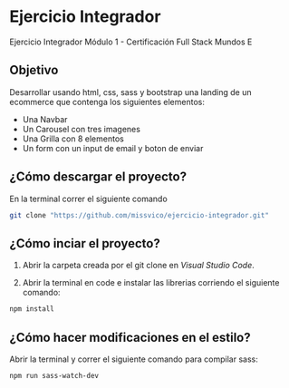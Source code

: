 # Ejercicio Integrador

Ejercicio Integrador Módulo 1 - Certificación Full Stack Mundos E

## Objetivo

Desarrollar usando html, css, sass y bootstrap una landing de un ecommerce que contenga los siguientes elementos:

- Una Navbar
- Un Carousel con tres imagenes
- Una Grilla con 8 elementos
- Un form con un input de email y boton de enviar

## ¿Cómo descargar el proyecto?

En la terminal correr el siguiente comando

```bash
git clone "https://github.com/missvico/ejercicio-integrador.git"
```

## ¿Cómo inciar el proyecto?

1) Abrir la carpeta creada por el git clone en *Visual Studio Code*. 

2) Abrir la terminal en code e instalar las librerias corriendo el siguiente comando:

```bash
npm install
```

## ¿Cómo hacer modificaciones en el estilo?

Abrir la terminal y correr el siguiente comando para compilar sass: 

```bash
npm run sass-watch-dev
```
